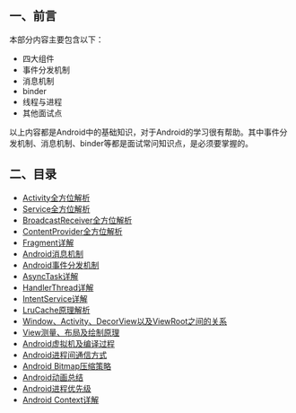 ## 一、前言

本部分内容主要包含以下：

- 四大组件
- 事件分发机制
- 消息机制
- binder
- 线程与进程
- 其他面试点

以上内容都是Android中的基础知识，对于Android的学习很有帮助。其中事件分发机制、消息机制、binder等都是面试常问知识点，是必须要掌握的。

## 二、目录

- [Activity全方位解析](./basis/activity.html)
- [Service全方位解析](./basis/service.html)
- [BroadcastReceiver全方位解析](./basis/broadcastreceiver.html)
- [ContentProvider全方位解析](./basis/ContentProvider.html)
- [Fragment详解](./basis/Fragment.html)
- [Android消息机制](./basis/message-mechanism.html)
- [Android事件分发机制](./basis/Event-Dispatch.html)
- [AsyncTask详解](./basis/asynctask.html)
- [HandlerThread详解](./basis/HandlerThread.html)
- [IntentService详解](./basis/IntentService.html)
- [LruCache原理解析](./basis/lrucache.html)
- [Window、Activity、DecorView以及ViewRoot之间的关系](./basis/decorview.html)
- [View测量、布局及绘制原理](./basis/custom_view.html)
- [Android虚拟机及编译过程](./basis/dalvik-art.html)
- [Android进程间通信方式](./basis/ipc.html)
- [Android Bitmap压缩策略](./basis/bitmap.html)
- [Android动画总结](./basis/animator.html)
- [Android进程优先级](./basis/process-priority.html)
- [Android Context详解](./basis/context.html)

